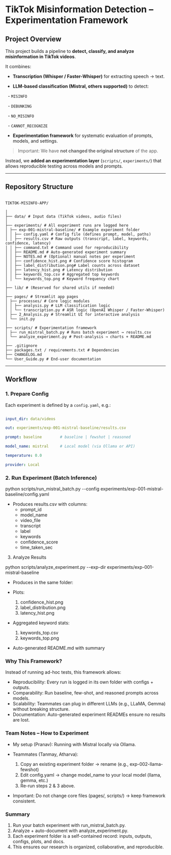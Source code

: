 # TikTok Misinformation Detection – Experimentation Framework



## Project Overview

This project builds a pipeline to **detect, classify, and analyze misinformation in TikTok videos**.

It combines:

- **Transcription (Whisper / Faster-Whisper)** for extracting speech → text.

- **LLM-based classification (Mistral, others supported)** to detect:

&nbsp; - `MISINFO`

&nbsp; - `DEBUNKING`

&nbsp; - `NO_MISINFO`

&nbsp; - `CANNOT_RECOGNIZE`

- **Experimentation framework** for systematic evaluation of prompts, models, and settings.



>  Important: We have **not changed the original structure** of the app.

Instead, we **added an experimentation layer** (`scripts/`, `experiments/`) that allows reproducible testing across models and prompts.



---



## Repository Structure



```

TIKTOK-MISINFO-APP/

│
├── data/ # Input data (TikTok videos, audio files)
│
├── experiments/ # All experiment runs are logged here
│ ├── exp-001-mistral-baseline/ # Example experiment folder
│ │ ├── config.yaml # Config file (defines prompt, model, paths)
│ │ ├── results.csv # Raw outputs (transcript, label, keywords, confidence, latency)
│ │ ├── command.txt # Command used for reproducibility
│ │ ├── README.md # Auto-generated experiment summary
│ │ ├── NOTES.md # (Optional) manual notes per experiment
│ │ ├── confidence_hist.png # Confidence score histogram
│ │ ├── label_distribution.png# Label counts across dataset
│ │ ├── latency_hist.png # Latency distribution
│ │ ├── keywords_top.csv # Aggregated top keywords
│ │ └── keywords_top.png # Keyword frequency chart
│
├── lib/ # (Reserved for shared utils if needed)
│
├── pages/ # Streamlit app pages
│ ├── processes/ # Core logic modules
│ │ ├── analysis.py # LLM classification logic
│ │ └── transcription.py # ASR logic (OpenAI Whisper / Faster-Whisper)
│ ├── 2_Analysis.py # Streamlit UI for interactive analysis
│ └── init.py
│
├── scripts/ # Experimentation framework
│ ├── run_mistral_batch.py # Runs batch experiment → results.csv
│ └── analyze_experiment.py # Post-analysis → charts + README.md
│
├── .gitignore
├── packages.txt / requirements.txt # Dependencies
├── CHANGELOG.md
└── User_Guide.py # End-user documentation

```
---

## Workflow

### 1. Prepare Config

Each experiment is defined by a `config.yaml`, e.g.:

```yaml

input_dir: data/videos

out: experiments/exp-001-mistral-baseline/results.csv

prompt: baseline        # baseline | fewshot | reasoned

model_name: mistral     # Local model (via Ollama or API)

temperature: 0.0

provider: Local
```

### 2. Run Experiment (Batch Inference)

python scripts/run_mistral_batch.py --config experiments/exp-001-mistral-baseline/config.yaml

* Produces results.csv with columns:
  - prompt_id
  - model_name
  - video_file
  - transcript
  - label
  - keywords
  - confidence_score
  - time_taken_sec


3. Analyze Results

python scripts/analyze_experiment.py --exp-dir experiments/exp-001-mistral-baseline

* Produces in the same folder:
* Plots:
  1. confidence_hist.png
  2. label_distribution.png
  3. latency_hist.png

* Aggregated keyword stats:
  
  1. keywords_top.csv
  2. keywords_top.png

* Auto-generated README.md with summary

### Why This Framework?

Instead of running ad-hoc tests, this framework allows:

  * Reproducibility: Every run is logged in its own folder with configs + outputs.
  * Comparability: Run baseline, few-shot, and reasoned prompts across models.
  * Scalability: Teammates can plug in different LLMs (e.g., LLaMA, Gemma) without breaking structure.
  * Documentation: Auto-generated experiment READMEs ensure no results are lost.

### Team Notes – How to Experiment

* My setup (Pranav): Running with Mistral locally via Ollama.
* Teammates (Tanmay, Atharva):
  1. Copy an existing experiment folder → rename (e.g., exp-002-llama-fewshot)
  2. Edit config.yaml → change model_name to your local model (llama, gemma, etc.)
  3. Re-run steps 2 & 3 above.

* Important: Do not change core files (pages/, scripts/) → keep framework consistent.


### Summary
1. Run your batch experiment with run_mistral_batch.py.
2. Analyze + auto-document with analyze_experiment.py.
3. Each experiment folder is a self-contained record: inputs, outputs, configs, plots, and docs.
4. This ensures our research is organized, collaborative, and reproducible.
